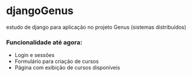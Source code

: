 # djangoGenus
estudo de django para aplicação no projeto Genus (sistemas distribuídos)

### Funcionalidade até agora:

- Login e sessões
- Formulário para criação de cursos
- Página com exibição de cursos disponíveis